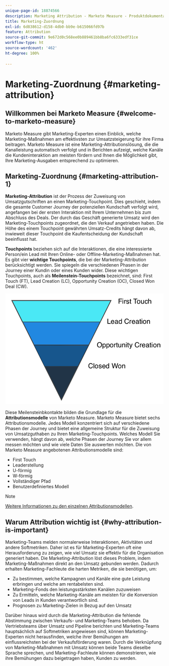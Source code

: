 ```yaml
---
unique-page-id: 18874566
description: Marketing Attribution - Marketo Measure - Produktdokumentation
title: Marketing-Zuordnung
exl-id: 6d838612-d158-4db0-bb9e-b615066fd97b
feature: Attribution
source-git-commit: 9e672d0c568ee0b889461bb8ba6fc6333edf31ce
workflow-type: ht
source-wordcount: '462'
ht-degree: 100%

---
```


# Marketing-Zuordnung {#marketing-attribution}

## Willkommen bei Marketo Measure {#welcome-to-marketo-measure}

Marketo Measure gibt Marketing-Experten einen Einblick, welche Marketing-Maßnahmen am effektivsten zur Umsatzsteigerung für ihre Firma beitragen. Marketo Measure ist eine Marketing-Attributionslösung, die die Kanalleistung automatisch verfolgt und in Berichten aufzeigt, welche Kanäle die Kundeninteraktion am meisten fördern und Ihnen die Möglichkeit gibt, Ihre Marketing-Ausgaben entsprechend zu optimieren.

## Marketing-Zuordnung {#marketing-attribution-1}

**Marketing-Attribution** ist der Prozess der Zuweisung von Umsatzgutschriften an einen Marketing-Touchpoint. Dies geschieht, indem die gesamte Customer Journey der potenziellen Kundschaft verfolgt wird, angefangen bei der ersten Interaktion mit Ihrem Unternehmen bis zum Abschluss des Deals. Der durch das Geschäft generierte Umsatz wird den Marketing-Touchpoints zugeordnet, die den Verkauf angetrieben haben. Die Höhe des einem Touchpoint gewährten Umsatz-Credits hängt davon ab, inwieweit dieser Touchpoint die Kaufentscheidung der Kundschaft beeinflusst hat.

**Touchpoints** beziehen sich auf die Interaktionen, die eine interessierte Person/ein Lead mit Ihren Online- oder Offline-Marketing-Maßnahmen hat. Es gibt vier **wichtige Touchpoints**, die bei der Marketing-Attribution berücksichtigt werden. Sie spiegeln die verschiedenen Phasen in der Journey einer Kundin oder eines Kunden wider. Diese wichtigen Touchpoints, auch als **Meilenstein-Touchpoints** bezeichnet, sind: First Touch (FT), Lead Creation (LC), Opportunity Creation (OC), Closed Won Deal (CW).

![](assets/1.png)

Diese Meilensteinbkontakte bilden die Grundlage für die **Attributionsmodelle** von Marketo Measure. Marketo Measure bietet sechs Attributionsmodelle. Jedes Modell konzentriert sich auf verschiedene Phasen der Journey und bietet eine allgemeine Struktur für die Zuweisung von Umsatzguthaben zu Ihren Marketing-Touchpoints. Welches Modell Sie verwenden, hängt davon ab, welche Phasen der Journey Sie vor allem messen möchten und wie viele Daten Sie auswerten möchten. Die von Marketo Measure angebotenen Attributionsmodelle sind:

* First Touch
* Leaderstellung
* U-förmig
* W-förmig
* Vollständiger Pfad
* Benutzerdefiniertes Modell

>[!NOTE]
>
>[Weitere Informationen zu den einzelnen Attributionsmodellen](/help/introduction-to-marketo-measure/overview-resources/marketo-measure-attribution-models.md).

## Warum Attribution wichtig ist {#why-attribution-is-important}

Marketing-Teams melden normalerweise Interaktionen, Aktivitäten und andere Softmetriken. Daher ist es für Marketing-Experten oft eine Herausforderung zu zeigen, wie viel Umsatz sie effektiv für die Organisation generiert haben. Die Marketing-Attribution löst dieses Problem, indem Marketing-Maßnahmen direkt an den Umsatz gebunden werden. Dadurch erhalten Marketing-Fachleute die harten Metriken, die sie benötigen, um:

* Zu bestimmen, welche Kampagnen und Kanäle eine gute Leistung erbringen und welche am rentabelsten sind.
* Marketing-Fonds den leistungsstärksten Kanälen zuzuweisen
* Zu Ermitteln, welche Marketing-Kanäle am meisten für die Konversion von Leads in Kunden verantwortlich sind.
* Prognosen zu Marketing-Zielen in Bezug auf den Umsatz

Darüber hinaus wird durch die Marketing-Attribution die fehlende Abstimmung zwischen Verkaufs- und Marketing-Teams behoben. Da Vertriebsteams über Umsatz und Pipeline berichten und Marketing-Teams hauptsächlich auf Softmetriken angewiesen sind, können Marketing-Experten nicht herausfinden, welche ihrer Bemühungen am einflussreichsten bei der Verkaufsförderung waren. Durch die Verknüpfung von Marketing-Maßnahmen mit Umsatz können beide Teams dieselbe Sprache sprechen, und Marketing-Fachleute können demonstrieren, wie ihre Bemühungen dazu beigetragen haben, Kunden zu werden.
